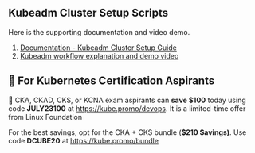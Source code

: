 ## Kubeadm Cluster Setup Scripts

Here is the supporting documentation and video demo.

1. [Documentation - Kubeadm Cluster Setup Guide](https://devopscube.com/setup-kubernetes-cluster-kubeadm/)
2. [Kubeadm workflow explanation and demo video](https://youtu.be/xX52dc3u2HU)

## 🚀 For Kubernetes Certification Aspirants

🚀  CKA, CKAD, CKS, or KCNA exam aspirants can **save $100** today using code **JULY23100** at https://kube.promo/devops. It is a limited-time offer from Linux Foundation

For the best savings, opt for the CKA + CKS bundle (**$210 Savings)**. Use code **DCUBE20** at https://kube.promo/bundle

